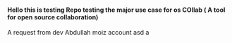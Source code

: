 #### Hello this is testing Repo testing the major use case for os COllab ( A tool for open source collaboration)

A request from dev Abdullah moiz account
asd
a
